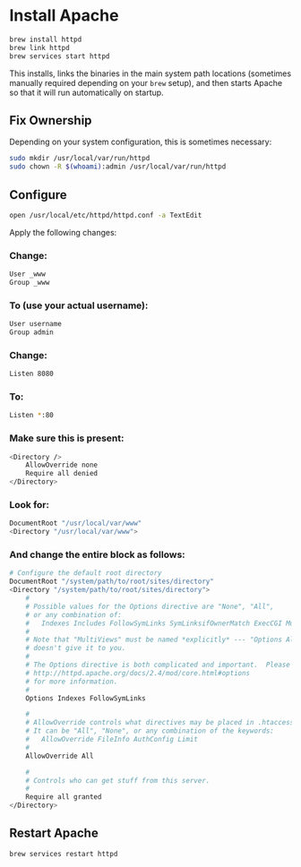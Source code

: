# Install Apache

```bash
brew install httpd
brew link httpd
brew services start httpd
```

This installs, links the binaries in the main system path locations (sometimes manually required depending on your `brew` setup), and then starts Apache so that it will run automatically on startup.

## Fix Ownership

Depending on your system configuration, this is sometimes necessary:

```bash
sudo mkdir /usr/local/var/run/httpd
sudo chown -R $(whoami):admin /usr/local/var/run/httpd
```

## Configure

```bash
open /usr/local/etc/httpd/httpd.conf -a TextEdit
```

Apply the following changes:

### Change:

```bash
User _www
Group _www
```

### To (use your actual username):

```bash
User username
Group admin
```

### Change:

```bash
Listen 8080
```

### To:

```bash
Listen *:80
```

### Make sure this is present:

```bash
<Directory />
    AllowOverride none
    Require all denied
</Directory>
```

### Look for:

```bash
DocumentRoot "/usr/local/var/www"
<Directory "/usr/local/var/www">
```

### And change the entire block as follows:

```bash
# Configure the default root directory
DocumentRoot "/system/path/to/root/sites/directory"
<Directory "/system/path/to/root/sites/directory">
    #
    # Possible values for the Options directive are "None", "All",
    # or any combination of:
    #   Indexes Includes FollowSymLinks SymLinksifOwnerMatch ExecCGI MultiViews
    #
    # Note that "MultiViews" must be named *explicitly* --- "Options All"
    # doesn't give it to you.
    #
    # The Options directive is both complicated and important.  Please see
    # http://httpd.apache.org/docs/2.4/mod/core.html#options
    # for more information.
    #
    Options Indexes FollowSymLinks

    #
    # AllowOverride controls what directives may be placed in .htaccess files.
    # It can be "All", "None", or any combination of the keywords:
    #   AllowOverride FileInfo AuthConfig Limit
    #
    AllowOverride All

    #
    # Controls who can get stuff from this server.
    #
    Require all granted
</Directory>
```

## Restart Apache

```bash
brew services restart httpd
```
